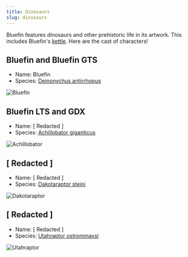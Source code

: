 ```yaml
---
title: Dinosaurs
slug: dinosaurs
---
```


Bluefin features dinosaurs and other prehistoric life in its artwork. This includes Bluefin's [kettle](https://en.wikipedia.org/wiki/Kettle_(birds)). Here are the cast of characters! 

## Bluefin and Bluefin GTS

- Name: Bluefin
- Species: [Deinonychus antirrhopus](https://en.wikipedia.org/wiki/Deinonychus)

![Bluefin](https://github.com/user-attachments/assets/01cee34f-ae35-417c-822e-bddbbf57686b)

## Bluefin LTS and GDX

- Name: [ Redacted ]
- Species: [Achillobator giganticus](https://en.wikipedia.org/wiki/Achillobator)

![Achillobator](https://github.com/user-attachments/assets/eb94b207-c29b-4410-96b5-8c0ac8ef238f)

## [ Redacted ]

- Name: [ Redacted ]
- Species: [Dakotaraptor steini](https://en.wikipedia.org/wiki/Dakotaraptor)

![Dakotaraptor](https://github.com/user-attachments/assets/01b99cdf-2b10-4be4-88bf-23da3a945be8)

## [ Redacted ]

- Name: [ Redacted ]
- Species: [Utahraptor ostrommaysi](https://en.wikipedia.org/wiki/Utahraptor)

![Utahraptor](https://github.com/user-attachments/assets/1a9aad73-9a9b-470d-b9e7-53969fbc7b80)




